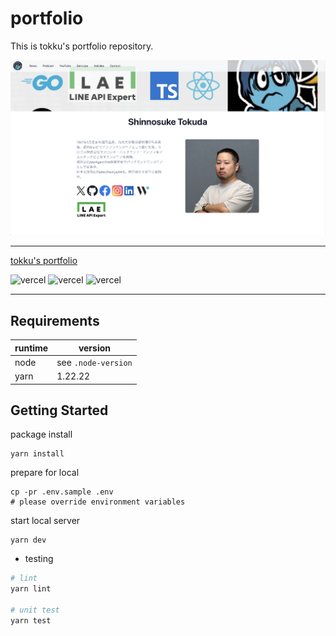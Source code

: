 # portfolio

This is tokku's portfolio repository.

![image](./docs/screenshot.png)

---

[tokku's portfolio](https://www.tokku-tech.dev/)

![vercel](https://img.shields.io/badge/-Next.js-181717.svg?logo=nextdotjs&style=flat)
![vercel](https://img.shields.io/badge/-TypeScript-007ACC.svg?logo=typescript&style=flat)
![vercel](https://img.shields.io/badge/-Vercel-181717.svg?logo=vercel&style=flat)

---

## Requirements

| runtime | version             |
| ------- | ------------------- |
| node    | see `.node-version` |
| yarn    | 1.22.22             |

## Getting Started

package install

```bash:
yarn install
```

prepare for local

```bash:
cp -pr .env.sample .env
# please override environment variables
```

start local server

```bash:
yarn dev
```

- testing

```bash
# lint
yarn lint

# unit test
yarn test
```
